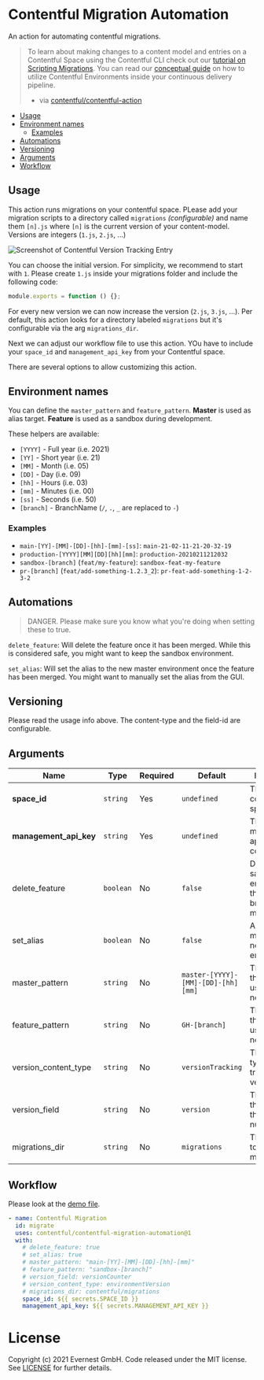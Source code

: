 # Contentful Migration Automation

An action for automating contentful migrations.

> To learn about making changes to a content model and entries on a Contentful Space using the Contentful CLI check out
> our [tutorial on Scripting Migrations](https://www.contentful.com/developers/docs/tutorials/cli/scripting-migrations/).
> You can read our [conceptual guide](https://www.contentful.com/developers/docs/concepts/deployment-pipeline/) on how to
> utilize Contentful Environments inside your continuous delivery pipeline.
> 
> - via [contentful/contentful-action](https://github.com/contentful/contentful-action)

* [Usage](#usage)
* [Environment names](#environment-names)
    + [Examples](#examples)
* [Automations](#automations)
* [Versioning](#versioning)
* [Arguments](#arguments)
* [Workflow](#workflow)


## Usage

This action runs migrations on your contentful space. PLease add your migration scripts to a directory called
`migrations` *(configurable)* and name them `[n].js` where `[n]` is the current version of your content-model.
Versions are integers (`1.js`, `2.js`, ...)

![Screenshot of Contentful Version Tracking Entry](images/version-tracking.png)

You can choose the initial version. For simplicity, we recommend to start with `1`. Please create `1.js` inside your
migrations folder and include the following code:

```js
module.exports = function () {};
```

For every new version we can now increase the version (`2.js`, `3.js`, ...). Per default, this action looks for a
directory labeled `migrations` but it's configurable via the arg `migrations_dir`.

Next we can adjust our workflow file to use this action. YOu have to include your `space_id` and `management_api_key`
from your Contentful space.

There are several options to allow customizing this action.

## Environment names

You can define the `master_pattern` and `feature_pattern`.
**Master** is used as alias target.
**Feature** is used as a sandbox during development.

These helpers are available:

- `[YYYY]` - Full year (i.e. 2021)
- `[YY]` - Short year (i.e. 21)
- `[MM]` - Month (i.e. 05)
- `[DD]` - Day (i.e. 09)
- `[hh]` - Hours (i.e. 03)
- `[mm]` - Minutes (i.e. 00)
- `[ss]` - Seconds (i.e. 50)
- `[branch]` - BranchName (`/`, `.`, `_` are replaced to `-`)

### Examples

- `main-[YY]-[MM]-[DD]-[hh]-[mm]-[ss]`: `main-21-02-11-21-20-32-19`
- `production-[YYYY][MM][DD][hh][mm]`: `production-20210211212032`
- `sandbox-[branch]` (`feat/my-feature`): `sandbox-feat-my-feature`
- `pr-[branch]` (`feat/add-something-1.2.3_2`): `pr-feat-add-something-1-2-3-2`

## Automations

> DANGER. Please make sure you know what you're doing when setting these to true.

`delete_feature`: Will delete the feature once it has been merged. While this is considered safe, you might want to keep
the sandbox environment.

`set_alias`: Will set the alias to the new master environment once the feature has been merged. You might want to
manually set the alias from the GUI. 

## Versioning

Please read the usage info above. The content-type and the field-id are configurable. 

## Arguments

Name | Type | Required | Default  | Description
--- | --- | --- | --- | ---
**space_id**             | `string`  | Yes | `undefined` | The id of the contentful space
**management_api_key**   | `string`  | Yes | `undefined` | The management-api key for contentful
delete_feature           | `boolean` | No  | `false` | Deletes sandbox environment if the head branch is merged
set_alias                | `boolean` | No  | `false` | Aliases master the new master environment
master_pattern           | `string`  | No  | `master-[YYYY]-[MM]-[DD]-[hh][mm]` | The pattern that should be used for the new master
feature_pattern          | `string`  | No  | `GH-[branch]` | The pattern that should be used for the new feature
version_content_type     | `string`  | No  | `versionTracking` | The content-type that tracks the version
version_field            | `string`  | No  | `version` | The field-id that carries the version number
migrations_dir           | `string`  | No  | `migrations` | The directory to look for migrations


## Workflow

Please look at the [demo file](.github/workflows/main.yml).

```yml
- name: Contentful Migration
  id: migrate
  uses: contentful/contentful-migration-automation@1
  with:
    # delete_feature: true
    # set_alias: true
    # master_pattern: "main-[YY]-[MM]-[DD]-[hh]-[mm]"
    # feature_pattern: "sandbox-[branch]"
    # version_field: versionCounter
    # version_content_type: environmentVersion
    # migrations_dir: contentful/migrations
    space_id: ${{ secrets.SPACE_ID }}
    management_api_key: ${{ secrets.MANAGEMENT_API_KEY }}
```

# License

Copyright (c) 2021 Evernest GmbH. Code released under the MIT license. See [LICENSE](LICENSE) for further details.
